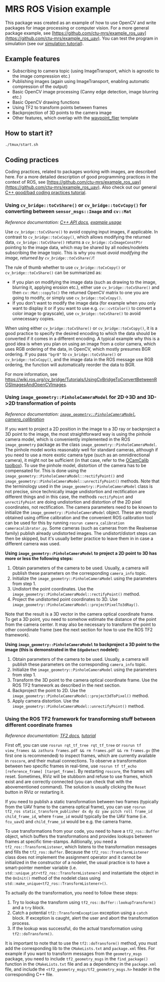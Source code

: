 # MRS ROS Vision example

This package was created as an example of how to use OpenCV and write packages for image processing or computer vision.
For a more general package example, see [https://github.com/ctu-mrs/example_ros_uav](https://github.com/ctu-mrs/example_ros_uav).
You can test the program in simulation (see our [simulation tutorial](https://ctu-mrs.github.io/docs/simulation/howto.html)).

## Example features

* Subscribing to camera topic (using ImageTransport, which is agnostic to the image compression etc.)
* Publishing images (again using ImageTransport, enabling automatic compression of the output)
* Basic OpenCV image processing (Canny edge detection, image blurring etc.)
* Basic OpenCV drawing functions
* Using TF2 to transform points between frames
* Backprojection of 3D points to the camera image
* Other features, which overlap with the [waypoint_flier](https://github.com/ctu-mrs/example_ros_uav) template

## How to start it?

```bash
./tmux/start.sh
```

## Coding practices

Coding practices, related to packages working with images, are described here.
For a more detailed description of good programming practices in the context of ROS, see [https://github.com/ctu-mrs/example_ros_uav](https://github.com/ctu-mrs/example_ros_uav).
Also check out our general [C++ good/bad coding practices tutorial](https://ctu-mrs.github.io/docs/introduction/c_to_cpp.html).

### Using `cv_bridge::toCvShare()` or `cv_bridge::toCvCopy()` for converting between `sensor_msgs::Image` and `cv::Mat`
*Reference documentation: [C++ API docs](http://docs.ros.org/melodic/api/cv_bridge/html/c++/), [example usage](https://wiki.ros.org/cv_bridge/Tutorials/UsingCvBridgeToConvertBetweenROSImagesAndOpenCVImages)*

Use `cv_bridge::toCvShare()` to avoid copying input images, if applicable.
In contrast to `cv_bridge::toCvCopy()`, which allows modifying the returned data, `cv_bridge::toCvShare()` returns a `cv_bridge::CvImageConstPtr` pointing to the image data, which may be shared by all nodes/nodelets subscribing the image topic.
This is why you must *avoid modifying the image, returned by `cv_bridge::toCvShare()`*!

The rule of thumb whether to use `cv_bridge::toCvCopy()` or `cv_bridge::toCvShare()` can be summarized as:

* If you plan on modifying the image data (such as drawing to the image, blurring it, applying erosion etc.), either use `cv_bridge::toCvShare()` and then `cv::Mat::copyTo()` the returned OpenCV matrix to one you are going to modify, or simply use `cv_bridge::toCvCopy()`.
* If you don't want to modify the image data (for example when you only want to display it or if you want to use e.g. `cv::cvtColor()` to convert a color image to grayscale), use `cv_bridge::toCvShare()` to avoid unnecessary copies.

When using either `cv_bridge::toCvShare()` or `cv_bridge::toCvCopy()`, it is a good practice to specify the desired encoding to which the data should be converted if it comes in a different encoding.
A typical example why this is a good idea is when you plan on using an image from a color camera, which uses RGB ordering of the data, in OpenCV, which mostly presumes BGR ordering.
If you pass `"bgr8"` to `cv_bridge::toCvShare()` or `cv_bridge::toCvCopy()`, and the image data in the ROS message use RGB ordering, the function will automatically reorder the data to BGR.

For more information, see https://wiki.ros.org/cv_bridge/Tutorials/UsingCvBridgeToConvertBetweenROSImagesAndOpenCVImages.

### Using `image_geometry::PinholeCameraModel` for 2D->3D and 3D->2D transformation of points
*Reference documentation: [`image_geometry::PinholeCameraModel`](http://docs.ros.org/api/image_geometry/html/c++/classimage__geometry_1_1PinholeCameraModel.html), [camera_calibration](https://wiki.ros.org/camera_calibration)*

If you want to project a 2D position in the image to a 3D ray or backproject a 3D point to the image, the most straightforward way is using the pinhole camera model, which is conveniently implemented in the ROS `image_geometry` package as the class `image_geometry::PinholeCameraModel`.
The pinhole model works reasonably well for standard cameras, although if you need to use a more exotic camera type (such as an omnidirectional camera), it might not be sufficient (in that case, refer to the [OCamCalib toolbox](https://sites.google.com/site/scarabotix/ocamcalib-toolbox)).
To use the pinhole model, distortion of the camera has to be compensated for.
This is done using the `image_geometry::PinholeCameraModel::rectifyPoint()` and `image_geometry::PinholeCameraModel::unrectifyPoint()` methods.
Note that the terminology used in the `image_geometry::PinholeCameraModel` class is not precise, since technically image undistortion and rectification are different things and in this case, the methods `rectifyPoint` and `unrectifyPoint` are doing undistortion and distortion of the 2D pixel coordinates, not rectification.
The camera parameters need to be known to initialize the `image_geometry::PinholeCameraModel` object.
These are mostly obtained using offline calibration and the convenient ROS calibration tool can be used for this by running `rosrun camera_calibration cameracalibrator.py`.
Some cameras (such as cameras from the Realsense family) publish already undistorted images.
The undistort/distort steps can then be skipped, but it's usually better practice to leave them in in case a different camera was used.

**Using `image_geometry::PinholeCameraModel` to project a 2D point to 3D has more or less the following steps:**

1) Obtain parameters of the camera to be used. Usually, a camera will publish these parameters on the corresponding `camera_info` topic.
2) Initialize the `image_geometry::PinholeCameraModel` using the parameters from step 1.
3) Undistort the point coordinates. Use the `image_geometry::PinholeCameraModel::rectifyPoint()` method.
4) Project the undistorted point coordinates to 3D. Use `image_geometry::PinholeCameraModel::projectPixelTo3dRay()`.

Note that the result is a 3D vector in the camera optical coordinate frame.
To get a 3D point, you need to somehow estimate the distance of the point from the camera center.
It may also be necessary to transform the point to other coordinate frame (see the next section for how to use the ROS TF2 framework).

**Using `image_geometry::PinholeCameraModel` to backproject a 3D point to the image (this is demonstrated in the `EdgeDetect` nodelet):**

1) Obtain parameters of the camera to be used. Usually, a camera will publish these parameters on the corresponding `camera_info` topic.
2) Initialize the `image_geometry::PinholeCameraModel` using the parameters from step 1.
2) Transform the 3D point to the camera optical coordinate frame. Use the ROS TF2 framework as described in the next section.
3) Backproject the point to 2D. Use the `image_geometry::PinholeCameraModel::project3dToPixel()` method.
4) Apply camera distortion. Use the `image_geometry::PinholeCameraModel::unrectifyPoint()` method.

### Using the ROS TF2 framework for transforming stuff between different coordinate frames

*Reference documentation: [TF2 docs](http://wiki.ros.org/tf2_ros), [tutorial](http://wiki.ros.org/tf2/Tutorials/Introduction%20to%20tf2)*

First off, you can use `rosrun rqt_tf_tree rqt_tf_tree` or `rosrun tf view_frames && zathura frames.pdf && rm frames.pdf && rm frames.gv` (the first one is recommended) to inspect frames, which are currently available in `roscore`, and their mutual connections.
To observe a transformation between two specific frames in real-time, use `rosrun tf tf_echo [reference_frame] [target_frame]`.
By restarting `roscore`, the frames will reset.
Sometimes, RViz will be stubborn and refuse to use frames, which exist and are correctly connected (you can check that with the abovementioned command).
The solution is usually clicking the `Reset` button in RViz or restarting it.

If you need to publish a static transformation between two frames (typically from the UAV frame to the camera optical frame), you can use `rosrun tf2_ros static_transform_publisher dx dy dz yaw pitch roll frame_id child_frame_id`, where `frame_id` would typically be the UAV frame (i.e. `fcu_uavX`) and  `child_frame_id` would be e.g. the camera frame.

To use transformations from your code, you need to have a `tf2_ros::Buffer` object, which buffers the transformations and provides lookups between frames at specific time-stamps.
Aditionally, you need a `tf2_ros::TransformListener`, which listens to the transformation messages and fills the `tf2_ros::Buffer`.
Because the `tf2_ros::TransformListener` class does not implement the assignment operator and it cannot be initialized in the constructor of a nodelet, the usual practice is to have a smart-pointer member variable (i.e. `std::unique_ptr<tf2_ros::TransformListener>`) and instantiate the object in the `OnInit()` method of the nodelet class using `std::make_unique<tf2_ros::TransformListener>()`.

To actually do the transformation, you need to follow these steps:

1) Try to lookup the transform using `tf2_ros::Buffer::lookupTransform()` and a `try` block.
2) Catch a potential `tf2::TransformException` exception using a `catch` block. If exception is caught, alert the user and abort the transformation process.
3) If the lookup was successful, do the actual transformation using `tf2::doTransform()`.

It is important to note that to use the `tf2::doTransform()` method, you must add the corresponding lib to the `CMakeLists.txt` and `package.xml` files.
For example if you want to transform messages from the `geometry_msgs` package, you need to include `tf2_geometry_msgs` in the `find_package()` function in the `CMakeLists.txt` file and as a dependency in the `package.xml` file, and include the `<tf2_geometry_msgs/tf2_geometry_msgs.h>` header in the corresponding C++ file.
